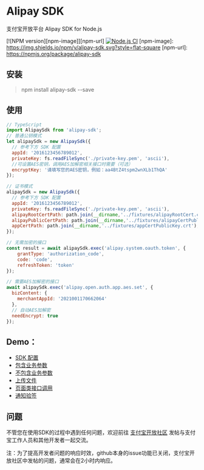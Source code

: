 # Alipay SDK

支付宝开放平台 Alipay SDK for Node.js

[![NPM version][npm-image]][npm-url]
[![Node.js CI](https://github.com/alipay/alipay-sdk-nodejs-all/actions/workflows/node.yml/badge.svg)](https://github.com/alipay/alipay-sdk-nodejs-all/actions/workflows/node.yml)
[npm-image]: https://img.shields.io/npm/v/alipay-sdk.svg?style=flat-square
[npm-url]: https://npmjs.org/package/alipay-sdk

## 安装
> npm install alipay-sdk --save

## 使用
```javascript
// TypeScript
import AlipaySdk from 'alipay-sdk';
// 普通公钥模式
let alipaySdk = new AlipaySdk({
  // 参考下方 SDK 配置
  appId: '2016123456789012',
  privateKey: fs.readFileSync('./private-key.pem', 'ascii'),
  //可设置AES密钥，调用AES加解密相关接口时需要（可选）
  encryptKey: '请填写您的AES密钥，例如：aa4BtZ4tspm2wnXLb1ThQA'
});

// 证书模式
alipaySdk = new AlipaySdk({
  // 参考下方 SDK 配置
  appId: '2016123456789012',
  privateKey: fs.readFileSync('./private-key.pem', 'ascii'),
  alipayRootCertPath: path.join(__dirname,'../fixtures/alipayRootCert.crt'),
  alipayPublicCertPath: path.join(__dirname,'../fixtures/alipayCertPublicKey_RSA2.crt'),
  appCertPath: path.join(__dirname,'../fixtures/appCertPublicKey.crt'),
});

// 无需加密的接口
const result = await alipaySdk.exec('alipay.system.oauth.token', {
	grantType: 'authorization_code',
	code: 'code',
	refreshToken: 'token'
});

// 需要AES加解密的接口
await alipaySdk.exec('alipay.open.auth.app.aes.set', {
  bizContent: {
    merchantAppId: '2021001170662064'
  },
  // 自动AES加解密
  needEncrypt: true
});
```

## Demo：
- [SDK 配置](https://www.yuque.com/chenqiu/alipay-node-sdk/config-sdk)
- [包含业务参数](https://www.yuque.com/chenqiu/alipay-node-sdk/with_biz_content)
- [不包含业务参数](https://www.yuque.com/chenqiu/alipay-node-sdk/without_biz_content)
- [上传文件](https://www.yuque.com/chenqiu/alipay-node-sdk/file_upload)
- [页面类接口调用](https://www.yuque.com/chenqiu/alipay-node-sdk/page_api)
- [通知验签](https://www.yuque.com/chenqiu/alipay-node-sdk/msg_verify)

## 问题
不管您在使用SDK的过程中遇到任何问题，欢迎前往 [支付宝开放社区](https://forum.alipay.com/mini-app/channel/1100001) 发帖与支付宝工作人员和其他开发者一起交流。

注：为了提高开发者问题的响应时效，github本身的issue功能已关闭，支付宝开放社区中发帖的问题，通常会在2小时内响应。
